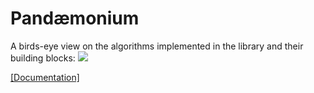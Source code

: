 # Pandæmonium

A birds-eye view on the algorithms implemented in the library and their building blocks:
![](https://konichuvak.github.io/pandemonium/_images/inheritance-112e0b2fdccb07dc0498da24c934e441d12eab25.png)

[[Documentation]](http://konichuvak.github.io/pandemonium/)
